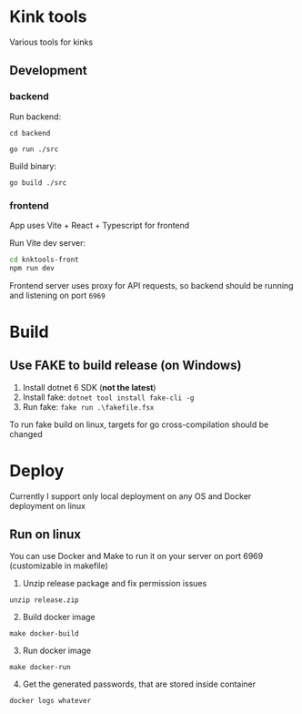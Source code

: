 # Kink tools

Various tools for kinks

## Development

### backend

Run backend:

`cd backend`

`go run ./src`

Build binary:

`go build ./src`

### frontend

App uses Vite + React + Typescript for frontend

Run Vite dev server:

```sh
cd knktools-front
npm run dev
```

Frontend server uses proxy for API requests, so backend should be running and listening on port `6969`

# Build

## Use FAKE to build release (on Windows)

1. Install dotnet 6 SDK (**not the latest**)
2. Install fake: `dotnet tool install fake-cli -g`
3. Run fake: `fake run .\fakefile.fsx`

To run fake build on linux, targets for go cross-compilation should be changed

# Deploy

Currently I support only local deployment on any OS and Docker deployment on linux

## Run on linux

You can use Docker and Make to run it on your server on port 6969 (customizable in makefile)

1. Unzip release package and fix permission issues

```
unzip release.zip
```

2. Build docker image

```
make docker-build
```

3. Run docker image

```
make docker-run
```

4. Get the generated passwords, that are stored inside container

```
docker logs whatever
```
